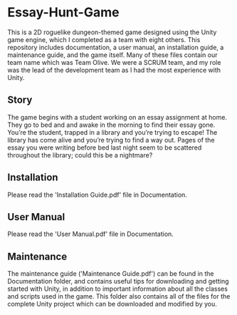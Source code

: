 # Essay-Hunt-Game
This is a 2D roguelike dungeon-themed game designed using the Unity game engine, which I completed as a team with eight others. This repository includes documentation, a user manual, an installation guide, a maintenance guide, and the game itself. Many of these files contain our team name which was Team Olive. We were a SCRUM team, and my role was the lead of the development team as I had the most experience with Unity.
## Story
The game begins with a student working on an essay assignment at home. They go to bed and and awake in the morning to find their essay gone. You’re the student, trapped in a library and you’re trying to escape! The library has come alive and you’re trying to find a way out. Pages of the essay you were writing before bed last night seem to be scattered throughout the library; could this be a nightmare?
## Installation
Please read the 'Installation Guide.pdf' file in Documentation.
## User Manual
Please read the 'User Manual.pdf' file in Documentation.
## Maintenance
The maintenance guide ('Maintenance Guide.pdf') can be found in the Documentation folder, and contains useful tips for downloading and getting started with Unity, in addition to important information about all the classes and scripts used in the game. This folder also contains all of the files for the complete Unity project which can be downloaded and modified by you.
